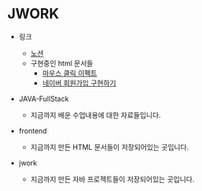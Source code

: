 # JWORK

- 링크
	- [노션](https://wool-point-849.notion.site/JAVA-Full-Stack-Class-acfa1a12c38e4185852685d854bfbec7?pvs=4)
	- 구현중인 html 문서들
		- [마우스 클릭 이펙트](https://github.com/sks05194/jwork/tree/main/frontend/pr/mouseClickEffect)
		- [네이버 회원가입 구현하기](https://github.com/sks05194/jwork/tree/main/frontend/hw/naver_join)

- JAVA-FullStack
	- 지금까지 배운 수업내용에 대한 자료들입니다.
- frontend
	- 지금까지 만든 HTML 문서들이 저장되어있는 곳입니다.
- jwork
	- 지금까지 만든 자바 프로젝트들이 저장되어있는 곳입니다.
